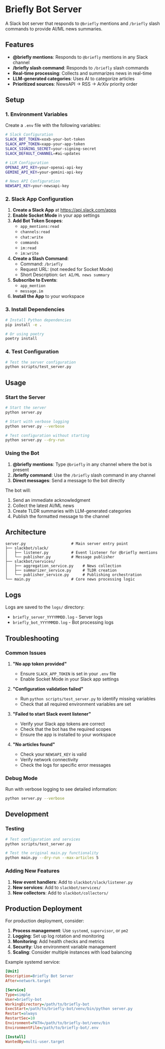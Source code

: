 # Briefly Bot Server

A Slack bot server that responds to `@briefly` mentions and `/briefly` slash commands to provide AI/ML news summaries.

## Features

- **@briefly mentions**: Responds to `@briefly` mentions in any Slack channel
- **/briefly slash command**: Responds to `/briefly` slash commands
- **Real-time processing**: Collects and summarizes news in real-time
- **LLM-generated categories**: Uses AI to categorize articles
- **Prioritized sources**: NewsAPI → RSS → ArXiv priority order

## Setup

### 1. Environment Variables

Create a `.env` file with the following variables:

```bash
# Slack Configuration
SLACK_BOT_TOKEN=xoxb-your-bot-token
SLACK_APP_TOKEN=xapp-your-app-token
SLACK_SIGNING_SECRET=your-signing-secret
SLACK_DEFAULT_CHANNEL=#ai-updates

# LLM Configuration
OPENAI_API_KEY=your-openai-api-key
GEMINI_API_KEY=your-gemini-api-key

# News API Configuration
NEWSAPI_KEY=your-newsapi-key
```

### 2. Slack App Configuration

1. **Create a Slack App** at https://api.slack.com/apps
2. **Enable Socket Mode** in your app settings
3. **Add Bot Token Scopes**:
   - `app_mentions:read`
   - `channels:read`
   - `chat:write`
   - `commands`
   - `im:read`
   - `im:write`
4. **Create a Slash Command**:
   - Command: `/briefly`
   - Request URL: (not needed for Socket Mode)
   - Short Description: `Get AI/ML news summary`
5. **Subscribe to Events**:
   - `app_mention`
   - `message.im`
6. **Install the App** to your workspace

### 3. Install Dependencies

```bash
# Install Python dependencies
pip install -e .

# Or using poetry
poetry install
```

### 4. Test Configuration

```bash
# Test the server configuration
python scripts/test_server.py
```

## Usage

### Start the Server

```bash
# Start the server
python server.py

# Start with verbose logging
python server.py --verbose

# Test configuration without starting
python server.py --dry-run
```

### Using the Bot

1. **@briefly mentions**: Type `@briefly` in any channel where the bot is present
2. **/briefly command**: Use the `/briefly` slash command in any channel
3. **Direct messages**: Send a message to the bot directly

The bot will:

1. Send an immediate acknowledgment
2. Collect the latest AI/ML news
3. Create TLDR summaries with LLM-generated categories
4. Publish the formatted message to the channel

## Architecture

```
server.py                    # Main server entry point
├── slackbot/slack/
│   ├── listener.py          # Event listener for @briefly mentions
│   └── publisher.py         # Message publisher
├── slackbot/services/
│   ├── aggregation_service.py    # News collection
│   ├── summarizer_service.py     # TLDR creation
│   └── publisher_service.py      # Publishing orchestration
└── main.py                  # Core news processing logic
```

## Logs

Logs are saved to the `logs/` directory:

- `briefly_server_YYYYMMDD.log` - Server logs
- `briefly_bot_YYYYMMDD.log` - Bot processing logs

## Troubleshooting

### Common Issues

1. **"No app token provided"**

   - Ensure `SLACK_APP_TOKEN` is set in your `.env` file
   - Enable Socket Mode in your Slack app settings

2. **"Configuration validation failed"**

   - Run `python scripts/test_server.py` to identify missing variables
   - Check that all required environment variables are set

3. **"Failed to start Slack event listener"**

   - Verify your Slack app tokens are correct
   - Check that the bot has the required scopes
   - Ensure the app is installed to your workspace

4. **"No articles found"**
   - Check your `NEWSAPI_KEY` is valid
   - Verify network connectivity
   - Check the logs for specific error messages

### Debug Mode

Run with verbose logging to see detailed information:

```bash
python server.py --verbose
```

## Development

### Testing

```bash
# Test configuration and services
python scripts/test_server.py

# Test the original main.py functionality
python main.py --dry-run --max-articles 5
```

### Adding New Features

1. **New event handlers**: Add to `slackbot/slack/listener.py`
2. **New services**: Add to `slackbot/services/`
3. **New collectors**: Add to `slackbot/collectors/`

## Production Deployment

For production deployment, consider:

1. **Process management**: Use `systemd`, `supervisor`, or `pm2`
2. **Logging**: Set up log rotation and monitoring
3. **Monitoring**: Add health checks and metrics
4. **Security**: Use environment variable management
5. **Scaling**: Consider multiple instances with load balancing

Example systemd service:

```ini
[Unit]
Description=Briefly Bot Server
After=network.target

[Service]
Type=simple
User=briefly-bot
WorkingDirectory=/path/to/briefly-bot
ExecStart=/path/to/briefly-bot/venv/bin/python server.py
Restart=always
RestartSec=10
Environment=PATH=/path/to/briefly-bot/venv/bin
EnvironmentFile=/path/to/briefly-bot/.env

[Install]
WantedBy=multi-user.target
```
